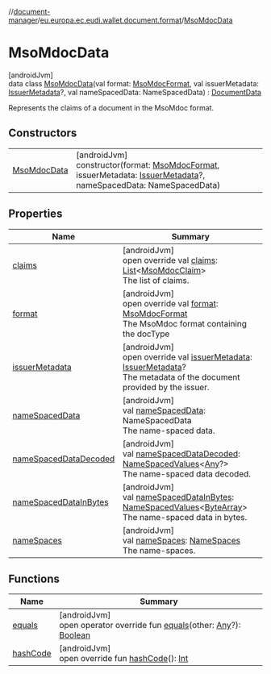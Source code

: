 //[document-manager](../../../index.md)/[eu.europa.ec.eudi.wallet.document.format](../index.md)/[MsoMdocData](index.md)

# MsoMdocData

[androidJvm]\
data class [MsoMdocData](index.md)(val format: [MsoMdocFormat](../-mso-mdoc-format/index.md), val issuerMetadata: [IssuerMetadata](../../eu.europa.ec.eudi.wallet.document.metadata/-issuer-metadata/index.md)?, val nameSpacedData: NameSpacedData) : [DocumentData](../-document-data/index.md)

Represents the claims of a document in the MsoMdoc format.

## Constructors

| | |
|---|---|
| [MsoMdocData](-mso-mdoc-data.md) | [androidJvm]<br>constructor(format: [MsoMdocFormat](../-mso-mdoc-format/index.md), issuerMetadata: [IssuerMetadata](../../eu.europa.ec.eudi.wallet.document.metadata/-issuer-metadata/index.md)?, nameSpacedData: NameSpacedData) |

## Properties

| Name                                                  | Summary                                                                                                                                                                                                                                                                                                            |
|-------------------------------------------------------|--------------------------------------------------------------------------------------------------------------------------------------------------------------------------------------------------------------------------------------------------------------------------------------------------------------------|
| [claims](claims.md)                                   | [androidJvm]<br>open override val [claims](claims.md): [List](https://kotlinlang.org/api/latest/jvm/stdlib/kotlin-stdlib/kotlin.collections/-list/index.html)&lt;[MsoMdocClaim](../-mso-mdoc-claim/index.md)&gt;<br>The list of claims.                                                                            |
| [format](format.md)                                   | [androidJvm]<br>open override val [format](format.md): [MsoMdocFormat](../-mso-mdoc-format/index.md)<br>The MsoMdoc format containing the docType                                                                                                                                                                  |
| [issuerMetadata](issuer-metadata.md)                  | [androidJvm]<br>open override val [issuerMetadata](issuer-metadata.md): [IssuerMetadata](../../eu.europa.ec.eudi.wallet.document.metadata/-issuer-metadata/index.md)?<br>The metadata of the document provided by the issuer.                                                                                      |
| [nameSpacedData](name-spaced-data.md)                 | [androidJvm]<br>val [nameSpacedData](name-spaced-data.md): NameSpacedData<br>The name-spaced data.                                                                                                                                                                                                                 |
| [nameSpacedDataDecoded](name-spaced-data-decoded.md)  | [androidJvm]<br>val [nameSpacedDataDecoded](name-spaced-data-decoded.md): [NameSpacedValues](../../eu.europa.ec.eudi.wallet.document/-name-spaced-values/index.md)&lt;[Any](https://kotlinlang.org/api/latest/jvm/stdlib/kotlin-stdlib/kotlin/-any/index.html)?&gt;<br>The name-spaced data decoded.               |
| [nameSpacedDataInBytes](name-spaced-data-in-bytes.md) | [androidJvm]<br>val [nameSpacedDataInBytes](name-spaced-data-in-bytes.md): [NameSpacedValues](../../eu.europa.ec.eudi.wallet.document/-name-spaced-values/index.md)&lt;[ByteArray](https://kotlinlang.org/api/latest/jvm/stdlib/kotlin-stdlib/kotlin/-byte-array/index.html)&gt;<br>The name-spaced data in bytes. |
| [nameSpaces](name-spaces.md)                          | [androidJvm]<br>val [nameSpaces](name-spaces.md): [NameSpaces](../../eu.europa.ec.eudi.wallet.document/-name-spaces/index.md)<br>The name-spaces.                                                                                                                                                                  |

## Functions

| Name                     | Summary                                                                                                                                                                                                                                                            |
|--------------------------|--------------------------------------------------------------------------------------------------------------------------------------------------------------------------------------------------------------------------------------------------------------------|
| [equals](equals.md)      | [androidJvm]<br>open operator override fun [equals](equals.md)(other: [Any](https://kotlinlang.org/api/latest/jvm/stdlib/kotlin-stdlib/kotlin/-any/index.html)?): [Boolean](https://kotlinlang.org/api/latest/jvm/stdlib/kotlin-stdlib/kotlin/-boolean/index.html) |
| [hashCode](hash-code.md) | [androidJvm]<br>open override fun [hashCode](hash-code.md)(): [Int](https://kotlinlang.org/api/latest/jvm/stdlib/kotlin-stdlib/kotlin/-int/index.html)                                                                                                             |
